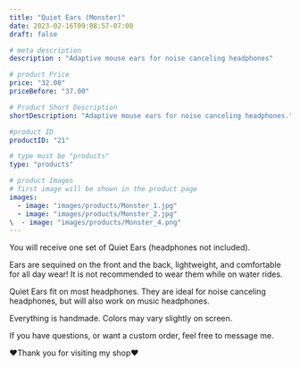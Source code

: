```yaml
---
title: "Quiet Ears (Monster)"
date: 2023-02-16T09:08:57-07:00
draft: false

# meta description
description : "Adaptive mouse ears for noise canceling headphones"

# product Price
price: "32.00"
priceBefore: "37.00"

# Product Short Description
shortDescription: "Adaptive mouse ears for noise canceling headphones."

#product ID
productID: "21"

# type must be "products"
type: "products"

# product Images
# first image will be shown in the product page
images:
  - image: "images/products/Monster_1.jpg"
  - image: "images/products/Monster_2.jpg"
\  - image: "images/products/Monster_4.png"
---
```


You will receive one set of Quiet Ears (headphones not included).

Ears are sequined on the front and the back, lightweight, and comfortable for all day wear! It is not recommended to wear them while on water rides.

Quiet Ears fit on most headphones. They are ideal for noise canceling headphones, but will also work on music headphones.

Everything is handmade. Colors may vary slightly on screen.

If you have questions, or want a custom order, feel free to message me.

❤Thank you for visiting my shop❤
